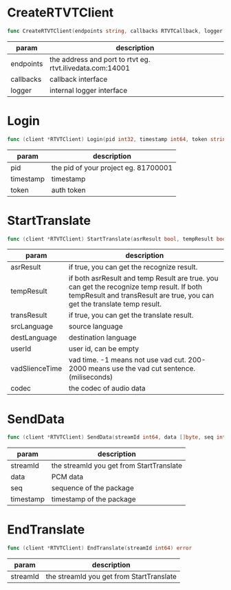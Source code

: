 # CreateRTVTClient

```go
func CreateRTVTClient(endpoints string, callbacks RTVTCallback, logger RTVTLogger) *RTVTClient
```

| **param** | **description**                                     |
| --------------- | --------------------------------------------------------- |
| endpoints       | the address and port to rtvt eg. rtvt.ilivedata.com:14001 |
| callbacks       | callback interface                                        |
| logger          | internal logger interface                                 |

# Login

```go
func (client *RTVTClient) Login(pid int32, timestamp int64, token string) bool
```

| **param** | **description**                |
| --------------- | ------------------------------------ |
| pid             | the pid of your project eg. 81700001 |
| timestamp       | timestamp                            |
| token           | auth token                           |

# StartTranslate

```go
func (client *RTVTClient) StartTranslate(asrResult bool, tempResult bool, transResult bool, srcLanguage string, destLanguage string, userId string, vadSlienceTime int64, codec AudioCodec) (int64, error)
```

| **param** | **description**                                                                                                                                                    |
| --------------- | ------------------------------------------------------------------------------------------------------------------------------------------------------------------------ |
| asrResult       | if true, you can get the recognize result.                                                                                                                               |
| tempResult      | if both asrResult and temp Result are true. you can get the recognize temp result. If  both tempResult and transResult are true,  you can get the translate temp result. |
| transResult     | if true, you can get the translate result.                                                                                                                               |
| srcLanguage     | source language                                                                                                                                                          |
| destLanguage    | destination language                                                                                                                                                     |
| userId          | user id, can be empty                                                                                                                                                    |
| vadSlienceTime  | vad time. -1 means not use vad cut. 200-2000 means use the vad cut sentence. (miliseconds)                                                                              |
| codec           | the codec of audio data                                                                                                                                                  |

# SendData

```go
func (client *RTVTClient) SendData(streamId int64, data []byte, seq int64, timestamp int64) error
```

| **param** | **description**                    |
| --------------- | ---------------------------------------- |
| streamId        | the streamId you get from StartTranslate |
| data            | PCM data                                 |
| seq             | sequence of the package                  |
| timestamp       | timestamp of the package                 |

# EndTranslate

```go
func (client *RTVTClient) EndTranslate(streamId int64) error
```

| **param** | **description**                    |
| --------------- | ---------------------------------------- |
| streamId        | the streamId you get from StartTranslate |
